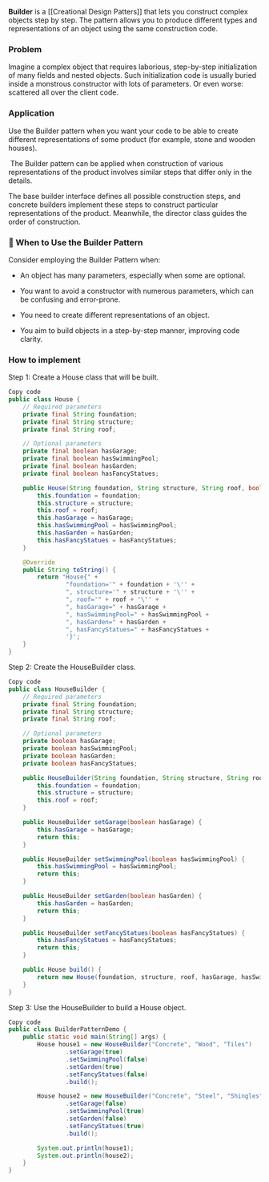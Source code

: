 **Builder** is a [[Creational Design Patters]] that lets you construct complex objects step by step. The pattern allows you to produce different types and representations of an object using the same construction code.

###  Problem
Imagine a complex object that requires laborious, step-by-step initialization of many fields and nested objects. Such initialization code is usually buried inside a monstrous constructor with lots of parameters. Or even worse: scattered all over the client code.

### Application

Use the Builder pattern when you want your code to be able to create different representations of some product (for example, stone and wooden houses).

 The Builder pattern can be applied when construction of various representations of the product involves similar steps that differ only in the details.

The base builder interface defines all possible construction steps, and concrete builders implement these steps to construct particular representations of the product. Meanwhile, the director class guides the order of construction.

### 🔧 When to Use the Builder Pattern
Consider employing the Builder Pattern when:

- An object has many parameters, especially when some are optional.

- You want to avoid a constructor with numerous parameters, which can be confusing and error-prone.

- You need to create different representations of an object.

- You aim to build objects in a step-by-step manner, improving code clarity.

### How to implement

Step 1: Create a House class that will be built.

```java
Copy code
public class House {
    // Required parameters
    private final String foundation;
    private final String structure;
    private final String roof;

    // Optional parameters
    private final boolean hasGarage;
    private final boolean hasSwimmingPool;
    private final boolean hasGarden;
    private final boolean hasFancyStatues;

    public House(String foundation, String structure, String roof, boolean hasGarage, boolean hasSwimmingPool, boolean hasGarden, boolean hasFancyStatues) {
        this.foundation = foundation;
        this.structure = structure;
        this.roof = roof;
        this.hasGarage = hasGarage;
        this.hasSwimmingPool = hasSwimmingPool;
        this.hasGarden = hasGarden;
        this.hasFancyStatues = hasFancyStatues;
    }

    @Override
    public String toString() {
        return "House{" +
                "foundation='" + foundation + '\'' +
                ", structure='" + structure + '\'' +
                ", roof='" + roof + '\'' +
                ", hasGarage=" + hasGarage +
                ", hasSwimmingPool=" + hasSwimmingPool +
                ", hasGarden=" + hasGarden +
                ", hasFancyStatues=" + hasFancyStatues +
                '}';
    }
}
```

Step 2: Create the HouseBuilder class.
```java
Copy code
public class HouseBuilder {
    // Required parameters
    private final String foundation;
    private final String structure;
    private final String roof;

    // Optional parameters
    private boolean hasGarage;
    private boolean hasSwimmingPool;
    private boolean hasGarden;
    private boolean hasFancyStatues;

    public HouseBuilder(String foundation, String structure, String roof) {
        this.foundation = foundation;
        this.structure = structure;
        this.roof = roof;
    }

    public HouseBuilder setGarage(boolean hasGarage) {
        this.hasGarage = hasGarage;
        return this;
    }

    public HouseBuilder setSwimmingPool(boolean hasSwimmingPool) {
        this.hasSwimmingPool = hasSwimmingPool;
        return this;
    }

    public HouseBuilder setGarden(boolean hasGarden) {
        this.hasGarden = hasGarden;
        return this;
    }

    public HouseBuilder setFancyStatues(boolean hasFancyStatues) {
        this.hasFancyStatues = hasFancyStatues;
        return this;
    }

    public House build() {
        return new House(foundation, structure, roof, hasGarage, hasSwimmingPool, hasGarden, hasFancyStatues);
    }
}
```

Step 3: Use the HouseBuilder to build a House object.
```java
Copy code
public class BuilderPatternDemo {
    public static void main(String[] args) {
        House house1 = new HouseBuilder("Concrete", "Wood", "Tiles")
                .setGarage(true)
                .setSwimmingPool(false)
                .setGarden(true)
                .setFancyStatues(false)
                .build();

        House house2 = new HouseBuilder("Concrete", "Steel", "Shingles")
                .setGarage(false)
                .setSwimmingPool(true)
                .setGarden(false)
                .setFancyStatues(true)
                .build();

        System.out.println(house1);
        System.out.println(house2);
    }
}
```
